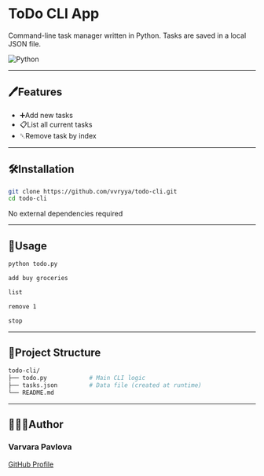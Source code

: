 # ToDo CLI App

Command-line task manager written in Python. Tasks are saved in a local JSON file.

![Python](https://img.shields.io/badge/Python-3.9+-blue?logo=python)

---

## 🖊️Features

- ➕Add new tasks
- 📋List all current tasks
- ␡Remove task by index

---

## 🛠️Installation

```bash
git clone https://github.com/vvryya/todo-cli.git
cd todo-cli 
```

No external dependencies required

---

## 👀Usage

```bash
python todo.py

add buy groceries

list

remove 1

stop
```
---

## 📂Project Structure

```bash
todo-cli/
├── todo.py            # Main CLI logic
├── tasks.json         # Data file (created at runtime)
└── README.md
```

--- 

## 👩🏼‍💻Author

### Varvara Pavlova

[GitHub Profile](https://github.com/vvryya)